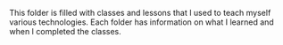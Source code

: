 This folder is filled with classes and lessons that I used to teach myself various technologies.
Each folder has information on what I learned and when I completed the classes.
